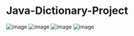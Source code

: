 # Java-Dictionary-Project

![image](https://github.com/betulkaramann/Java-Dictionary-Project/assets/107813645/491b76b5-e6b8-49e5-8649-b235968b134e)
![image](https://github.com/betulkaramann/Java-Dictionary-Project/assets/107813645/317efec3-4a47-46b2-a883-18653f474986)
![image](https://github.com/betulkaramann/Java-Dictionary-Project/assets/107813645/aa1eb60d-fd69-4220-b0e5-59fb32cd1d04)
![image](https://github.com/betulkaramann/Java-Dictionary-Project/assets/107813645/2d701870-e31a-4120-b139-c43680b4c8ae)



